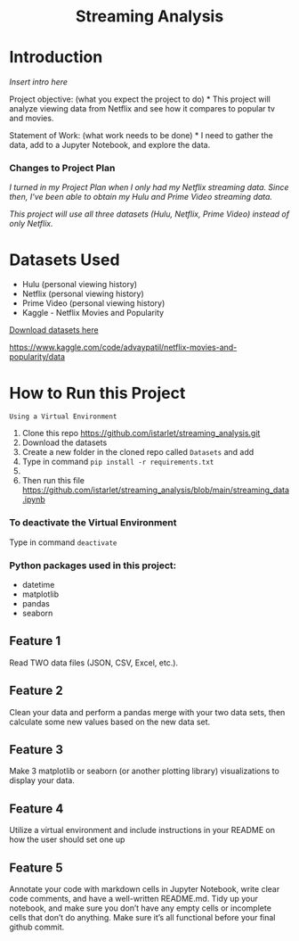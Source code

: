 <h1 align="center"><strong>Streaming Analysis</strong></h1>

# Introduction
*Insert intro here*

Project objective: (what you expect the project to do) *
This project will analyze viewing data from Netflix and see how it compares to popular tv and movies. 

Statement of Work:  (what work needs to be done) *
I need to gather the data, add to a Jupyter Notebook, and explore the data. 

### Changes to Project Plan
*I turned in my Project Plan when I only had my Netflix streaming data. Since then, I've been able to obtain my Hulu and Prime Video streaming data.*

*This project will use all three datasets (Hulu, Netflix, Prime Video) instead of only Netflix.*

# Datasets Used
<ul>
  <li>Hulu (personal viewing history)</li>
  <li>Netflix (personal viewing history)</li>
  <li>Prime Video (personal viewing history)</li>
  <li>Kaggle - Netflix Movies and Popularity</li>
</ul>

[Download datasets here](https://drive.google.com/drive/folders/1kDuL7BR_Rc3V7Fl5HHSQg8jn4fChZEP3?usp=share_link)

https://www.kaggle.com/code/advaypatil/netflix-movies-and-popularity/data

# How to Run this Project
`Using a Virtual Environment`
  1. Clone this repo https://github.com/istarlet/streaming_analysis.git
  2. Download the datasets
  3. Create a new folder in the cloned repo called `Datasets` and add 
  4. Type in command
    `pip install -r requirements.txt`
  3. 
  4. Then run this file https://github.com/istarlet/streaming_analysis/blob/main/streaming_data.ipynb
 
### To deactivate the Virtual Environment
  Type in command
  `deactivate`

### Python packages used in this project:
<ul>
  <li>datetime</li>
  <li>matplotlib</li>
  <li>pandas</li>
  <li>seaborn</li>
</ul>

## Feature 1
Read TWO data files (JSON, CSV, Excel, etc.). 

## Feature 2
Clean your data and perform a pandas merge with your two data sets, then calculate some new values based on the new data set.  

## Feature 3
Make 3 matplotlib or seaborn (or another plotting library) visualizations to display your data.

## Feature 4
Utilize a virtual environment and include instructions in your README on how the user should set one up

## Feature 5
Annotate your code with markdown cells in Jupyter Notebook, write clear code comments, and have a well-written README.md. Tidy up your notebook, and make sure you don’t have any empty cells or incomplete cells that don’t do anything. Make sure it’s all functional before your final github commit.
